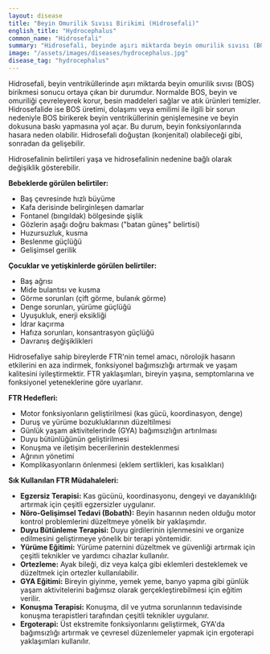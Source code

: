 ```yaml
---
layout: disease
title: "Beyin Omurilik Sıvısı Birikimi (Hidrosefali)"
english_title: "Hydrocephalus"
common_name: "Hidrosefali"
summary: "Hidrosefali, beyinde aşırı miktarda beyin omurilik sıvısı (BOS) birikmesi durumudur. Bu birikim, beyin ventriküllerinde genişlemeye ve beyin dokusuna baskı yapılmasına neden olur."
image: "/assets/images/diseases/hydrocephalus.jpg"
disease_tag: "hydrocephalus"
---
```





Hidrosefali, beyin ventriküllerinde aşırı miktarda beyin omurilik sıvısı (BOS) birikmesi sonucu ortaya çıkan bir durumdur. Normalde BOS, beyin ve omuriliği çevreleyerek korur, besin maddeleri sağlar ve atık ürünleri temizler. Hidrosefalide ise BOS üretimi, dolaşımı veya emilimi ile ilgili bir sorun nedeniyle BOS birikerek beyin ventriküllerinin genişlemesine ve beyin dokusuna baskı yapmasına yol açar. Bu durum, beyin fonksiyonlarında hasara neden olabilir. Hidrosefali doğuştan (konjenital) olabileceği gibi, sonradan da gelişebilir.


Hidrosefalinin belirtileri yaşa ve hidrosefalinin nedenine bağlı olarak değişiklik gösterebilir.

**Bebeklerde görülen belirtiler:**

*   Baş çevresinde hızlı büyüme
*   Kafa derisinde belirginleşen damarlar
*   Fontanel (bıngıldak) bölgesinde şişlik
*   Gözlerin aşağı doğru bakması ("batan güneş" belirtisi)
*   Huzursuzluk, kusma
*   Beslenme güçlüğü
*   Gelişimsel gerilik

**Çocuklar ve yetişkinlerde görülen belirtiler:**

*   Baş ağrısı
*   Mide bulantısı ve kusma
*   Görme sorunları (çift görme, bulanık görme)
*   Denge sorunları, yürüme güçlüğü
*   Uyuşukluk, enerji eksikliği
*   İdrar kaçırma
*   Hafıza sorunları, konsantrasyon güçlüğü
*   Davranış değişiklikleri


Hidrosefaliye sahip bireylerde FTR'nin temel amacı, nörolojik hasarın etkilerini en aza indirmek, fonksiyonel bağımsızlığı artırmak ve yaşam kalitesini iyileştirmektir. FTR yaklaşımları, bireyin yaşına, semptomlarına ve fonksiyonel yeteneklerine göre uyarlanır.

**FTR Hedefleri:**

*   Motor fonksiyonların geliştirilmesi (kas gücü, koordinasyon, denge)
*   Duruş ve yürüme bozukluklarının düzeltilmesi
*   Günlük yaşam aktivitelerinde (GYA) bağımsızlığın artırılması
*   Duyu bütünlüğünün geliştirilmesi
*   Konuşma ve iletişim becerilerinin desteklenmesi
*   Ağrının yönetimi
*   Komplikasyonların önlenmesi (eklem sertlikleri, kas kısalıkları)

**Sık Kullanılan FTR Müdahaleleri:**

*   **Egzersiz Terapisi:** Kas gücünü, koordinasyonu, dengeyi ve dayanıklılığı artırmak için çeşitli egzersizler uygulanır.
*   **Nöro-Gelişimsel Tedavi (Bobath):** Beyin hasarının neden olduğu motor kontrol problemlerini düzeltmeye yönelik bir yaklaşımdır.
*   **Duyu Bütünleme Terapisi:** Duyu girdilerinin işlenmesini ve organize edilmesini geliştirmeye yönelik bir terapi yöntemidir.
*   **Yürüme Eğitimi:** Yürüme paternini düzeltmek ve güvenliği artırmak için çeşitli teknikler ve yardımcı cihazlar kullanılır.
*   **Ortezleme:** Ayak bileği, diz veya kalça gibi eklemleri desteklemek ve düzeltmek için ortezler kullanılabilir.
*   **GYA Eğitimi:** Bireyin giyinme, yemek yeme, banyo yapma gibi günlük yaşam aktivitelerini bağımsız olarak gerçekleştirebilmesi için eğitim verilir.
*   **Konuşma Terapisi:** Konuşma, dil ve yutma sorunlarının tedavisinde konuşma terapistleri tarafından çeşitli teknikler uygulanır.
*   **Ergoterapi:** Üst ekstremite fonksiyonlarını geliştirmek, GYA'da bağımsızlığı artırmak ve çevresel düzenlemeler yapmak için ergoterapi yaklaşımları kullanılır.

